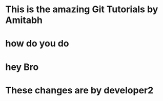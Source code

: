 # This is the amazing Git Tutorials  by Amitabh
# how do you do
# hey Bro
# These changes are by developer2